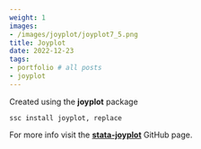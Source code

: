 ```yaml
---
weight: 1
images:
- /images/joyplot/joyplot7_5.png
title: Joyplot 
date: 2022-12-23
tags:
- portfolio # all posts
- joyplot
---
```


Created using the **joyplot** package

```
ssc install joyplot, replace
```

For more info visit the [**stata-joyplot**][def] GitHub page.

[def]: https://github.com/asjadnaqvi/stata-joyplot